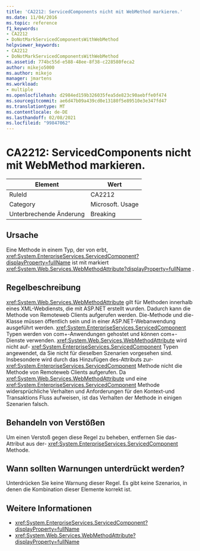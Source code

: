 ```yaml
---
title: 'CA2212: ServicedComponents nicht mit WebMethod markieren.'
ms.date: 11/04/2016
ms.topic: reference
f1_keywords:
- CA2212
- DoNotMarkServicedComponentsWithWebMethod
helpviewer_keywords:
- CA2212
- DoNotMarkServicedComponentsWithWebMethod
ms.assetid: 774bc55d-e588-48ee-8f38-c228580feca2
author: mikejo5000
ms.author: mikejo
manager: jmartens
ms.workload:
- multiple
ms.openlocfilehash: d2984ed159b326035fea5de823c90aebffe0f474
ms.sourcegitcommit: ae6d47b09a439cd0e13180f5e89510e3e347fd47
ms.translationtype: MT
ms.contentlocale: de-DE
ms.lasthandoff: 02/08/2021
ms.locfileid: "99847062"
---
```

# <a name="ca2212-do-not-mark-serviced-components-with-webmethod"></a>CA2212: ServicedComponents nicht mit WebMethod markieren.

|Element|Wert|
|-|-|
|RuleId|CA2212|
|Category|Microsoft. Usage|
|Unterbrechende Änderung|Breaking|

## <a name="cause"></a>Ursache

Eine Methode in einem Typ, der von erbt, <xref:System.EnterpriseServices.ServicedComponent?displayProperty=fullName> ist mit markiert <xref:System.Web.Services.WebMethodAttribute?displayProperty=fullName> .

## <a name="rule-description"></a>Regelbeschreibung

<xref:System.Web.Services.WebMethodAttribute> gilt für Methoden innerhalb eines XML-Webdiensts, die mit ASP.NET erstellt wurden. Dadurch kann die Methode von Remoteweb Clients aufgerufen werden. Die-Methode und die-Klasse müssen öffentlich sein und in einer ASP.NET-Webanwendung ausgeführt werden. <xref:System.EnterpriseServices.ServicedComponent> Typen werden von com+-Anwendungen gehostet und können com+-Dienste verwenden. <xref:System.Web.Services.WebMethodAttribute> wird nicht auf- <xref:System.EnterpriseServices.ServicedComponent> Typen angewendet, da Sie nicht für dieselben Szenarien vorgesehen sind. Insbesondere wird durch das Hinzufügen des-Attributs zur- <xref:System.EnterpriseServices.ServicedComponent> Methode nicht die Methode von Remoteweb Clients aufgerufen. Da <xref:System.Web.Services.WebMethodAttribute> und eine <xref:System.EnterpriseServices.ServicedComponent> Methode widersprüchliche Verhalten und Anforderungen für den Kontext-und Transaktions Fluss aufweisen, ist das Verhalten der Methode in einigen Szenarien falsch.

## <a name="how-to-fix-violations"></a>Behandeln von Verstößen

Um einen Verstoß gegen diese Regel zu beheben, entfernen Sie das-Attribut aus der- <xref:System.EnterpriseServices.ServicedComponent> Methode.

## <a name="when-to-suppress-warnings"></a>Wann sollten Warnungen unterdrückt werden?

Unterdrücken Sie keine Warnung dieser Regel. Es gibt keine Szenarios, in denen die Kombination dieser Elemente korrekt ist.

## <a name="see-also"></a>Weitere Informationen

- <xref:System.EnterpriseServices.ServicedComponent?displayProperty=fullName>
- <xref:System.Web.Services.WebMethodAttribute?displayProperty=fullName>
